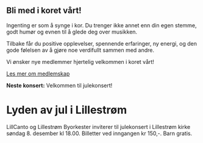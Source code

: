 ## Bli med i koret vårt!

Ingenting er som å synge i kor. Du trenger ikke annet enn din egen stemme, godt humør og evnen til å glede deg over musikken.

Tilbake får du positive opplevelser, spennende erfaringer, ny energi, og den gode følelsen av å gjøre noe verdifullt sammen med andre.

Vi ønsker nye medlemmer hjertelig velkommen i koret vårt!

[Les mer om medlemskap](./bli-medlem.html)

**Neste konsert:**
Velkommen til julekonsert!
# Lyden av jul i Lillestrøm
LillCanto og Lillestrøm Byorkester inviterer til julekonsert i Lillestrøm kirke søndag 8. desember kl 18.00. 
Billetter ved inngangen kr 150,-. Barn gratis.
